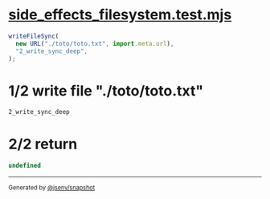 # [side_effects_filesystem.test.mjs](../../side_effects_filesystem.test.mjs)

```js
writeFileSync(
  new URL("./toto/toto.txt", import.meta.url),
  "2_write_sync_deep",
);
```

# 1/2 write file "./toto/toto.txt"

```txt
2_write_sync_deep
```

# 2/2 return

```js
undefined
```
---

<sub>
  Generated by <a href="https://github.com/jsenv/core/tree/main/packages/independent/snapshot">@jsenv/snapshot</a>
</sub>